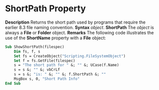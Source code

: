 
# ShortPath Property



 **Description**
Returns the short path used by programs that require the earlier 8.3 file naming convention.
 **Syntax**
 _object_. **ShortPath**
The  _object_ is always a **File** or **Folder** object.
 **Remarks**
The following code illustrates the use of the  **ShortName** property with a **File** object:



```vb
Sub ShowShortPath(filespec)
    Dim fs, f, s
    Set fs = CreateObject("Scripting.FileSystemObject")
    Set f = fs.GetFile(filespec)
    s = "The short path for " &; "" &; UCase(f.Name)
    s = s &; "" &; vbCrLf
    s = s &; "is: " &; "" &; f.ShortPath &; ""
    MsgBox s, 0, "Short Path Info"
End Sub
```

